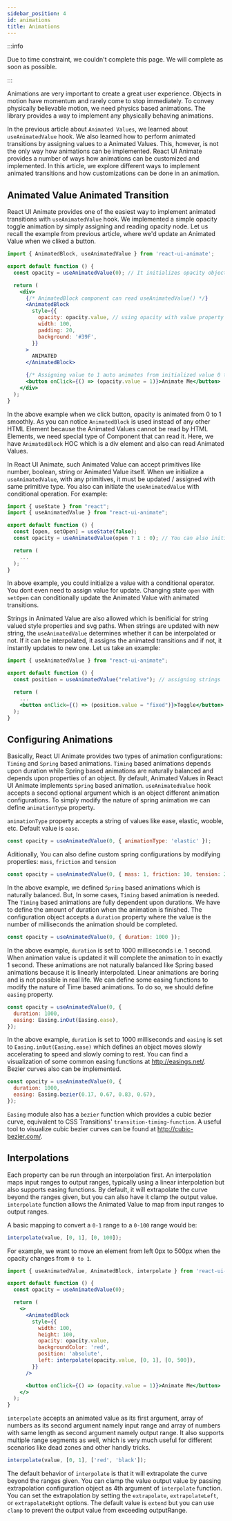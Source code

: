 ```yaml
---
sidebar_position: 4
id: animations
title: Animations
---
```


:::info

Due to time constraint, we couldn't complete this page. We will complete as soon as possible.

:::

Animations are very important to create a great user experience. Objects in motion have momentum and rarely come to stop immediately. To convey physically believable motion, we need physics based animations. The library provides a way to implement any physically behaving animations.

In the previous article about `Animated Values`, we learned about `useAnimatedValue` hook. We also learned how to perform animated transitions by assigning values to a Animated Values. This, however, is not the only way how animations can be implemented. React UI Animate provides a number of ways how animations can be customized and implemented. In this article, we explore different ways to implement animated transitions and how customizations can be done in an animation.

## Animated Value Animated Transition

React UI Animate provides one of the easiest way to implement animated transitions with `useAnimatedValue` hook. We implemented a simple opacity toggle animation by simply assigning and reading opacity node. Let us recall the example from previous article, where we'd update an Animated Value when we cliked a button.

```jsx
import { AnimatedBlock, useAnimatedValue } from 'react-ui-animate';

export default function () {
  const opacity = useAnimatedValue(0); // It initializes opacity object with value 0.

  return (
    <div>
      {/* AnimatedBlock component can read useAnimatedValue() */}
      <AnimatedBlock
        style={{
          opacity: opacity.value, // using opacity with value property
          width: 100,
          padding: 20,
          background: '#39F',
        }}
      >
        ANIMATED
      </AnimatedBlock>

      {/* Assigning value to 1 auto animates from initialized value 0 to 1 smoothly */}
      <button onClick={() => (opacity.value = 1)}>Animate Me</button>
    </div>
  );
}
```

In the above example when we click button, opacity is animated from 0 to 1 smoothly. As you can notice `AnimatedBlock` is used instead of any other HTML Element because the Animated Values cannot be read by HTML Elements, we need special type of Component that can read it. Here, we have `AnimatedBlock` HOC which is a div element and also can read Animated Values.

In React UI Animate, such Animated Value can accept primitives like number, boolean, string or Animated Value itself. When we initialize a `useAnimatedValue`, with any primitives, it must be updated / assigned with same primitive type. You also can initiate the `useAnimatedValue` with conditional operation. For example:

```jsx
import { useState } from "react";
import { useAnimatedValue } from "react-ui-animate";

export default function () {
  const [open, setOpen] = useState(false);
  const opacity = useAnimatedValue(open ? 1 : 0); // You can also initialize with a conditional operator

  return (
    ...
  );
}
```

In above example, you could initialize a value with a conditional operator. You dont even need to assign value for update. Changing state `open` with `setOpen` can conditionally update the Animated Value with animated transitions.

Strings in Animated Value are also allowed which is benificial for string valued style properties and svg paths. When strings are updated with new string, the `useAnimatedValue` determines whether it can be interpolated or not. If it can be interpolated, it assigns the animated transitions and if not, it instantly updates to new one. Let us take an example:

```jsx
import { useAnimatedValue } from "react-ui-animate";

export default function () {
  const position = useAnimatedValue("relative"); // assigning strings

  return (
    ...
    <button onClick={() => (position.value = "fixed")}>Toggle</button>
  );
}
```

## Configuring Animations

Basically, React UI Animate provides two types of animation configurations: `Timing` and `Spring` based animations. `Timing` based animations depends upon duration while Spring based animations are naturally balanced and depends upon properties of an object. By default, Animated Values in React UI Animate implements `Spring` based animation. `useAnimatedValue` hook accepts a second optional argument which is an object different animation configurations. To simply modify the nature of spring animation we can define `animationType` property.

`animationType` property accepts a string of values like ease, elastic, wooble, etc. Default value is `ease`.

```jsx
const opacity = useAnimatedValue(0, { animationType: 'elastic' });
```

Aditionally, You can also define custom spring configurations by modifying properties: `mass`, `friction` and `tension`

```jsx
const opacity = useAnimatedValue(0, { mass: 1, friction: 10, tension: 200 });
```

In the above example, we defined `Spring` based animations which is naturally balanced. But, In some cases, `Timing` based animation is needed. The `Timing` based animations are fully dependent upon durations. We have to define the amount of duration when the animation is finished. The configuration object accepts a `duration` property where the value is the number of milliseconds the animation should be completed.

```jsx
const opacity = useAnimatedValue(0, { duration: 1000 });
```

In the above example, `duration` is set to 1000 milliseconds i.e. 1 second. When animation value is updated it will complete the animation to in exactly 1 second. These animations are not naturally balanced like Spring based animations because it is linearly interpolated. Linear animations are boring and is not possible in real life. We can define some easing functions to modify the nature of Time based animations. To do so, we should define `easing` property.

```jsx
const opacity = useAnimatedValue(0, {
  duration: 1000,
  easing: Easing.inOut(Easing.ease),
});
```

In the above example, `duration` is set to 1000 milliseconds and `easing` is set to `Easing.inOut(Easing.ease)` which defines an object moves slowly accelerating to speed and slowly coming to rest. You can find a visualization of some common easing functions at http://easings.net/. Bezier curves also can be implemented.

```jsx
const opacity = useAnimatedValue(0, {
  duration: 1000,
  easing: Easing.bezier(0.17, 0.67, 0.83, 0.67),
});
```

`Easing` module also has a `bezier` function which provides a cubic bezier curve, equivalent to CSS Transitions' `transition-timing-function`. A useful tool to visualize cubic bezier curves can be found at http://cubic-bezier.com/.

## Interpolations

Each property can be run through an interpolation first. An interpolation maps input ranges to output ranges, typically using a linear interpolation but also supports easing functions. By default, it will extrapolate the curve beyond the ranges given, but you can also have it clamp the output value. `interpolate` function allows the Animated Value to map from input ranges to output ranges.

A basic mapping to convert a `0-1` range to a `0-100` range would be:

```jsx
interpolate(value, [0, 1], [0, 100]);
```

For example, we want to move an element from left 0px to 500px when the opacity changes from `0 to 1`.

```jsx
import { useAnimatedValue, AnimatedBlock, interpolate } from 'react-ui-animate';

export default function () {
  const opacity = useAnimatedValue(0);

  return (
    <>
      <AnimatedBlock
        style={{
          width: 100,
          height: 100,
          opacity: opacity.value,
          backgroundColor: 'red',
          position: 'absolute',
          left: interpolate(opacity.value, [0, 1], [0, 500]),
        }}
      />

      <button onClick={() => (opacity.value = 1)}>Animate Me</button>
    </>
  );
}
```

`interpolate` accepts an animated value as its first argument, array of numbers as its second argument namely input range and array of numbers with same length as second argument namely output range. It also supports multiple range segments as well, which is very much useful for different scenarios like dead zones and other handly tricks.

```jsx
interpolate(value, [0, 1], ['red', 'black']);
```

The default behavior of `interpolate` is that it will extrapolate the curve beyond the ranges given. You can clamp the value output value by passing extrapolation configuration object as 4th argument of `interpolate` function. You can set the extrapolation by setting the `extrapolate`, `extrapolateLeft`, or `extrapolateRight` options. The default value is `extend` but you can use `clamp` to prevent the output value from exceeding outputRange.
